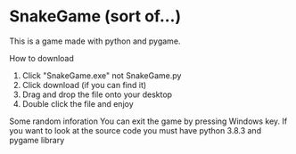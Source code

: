 # SnakeGame (sort of...)
This is a game made with python and pygame.

How to download 
  1. Click "SnakeGame.exe" not SnakeGame.py
  2. Click download (if you can find it)
  3. Drag and drop the file onto your desktop
  4. Double click the file and enjoy

Some random inforation
  You can exit the game by pressing Windows key.
  If you want to look at the source code you must have python 3.8.3 and pygame library
